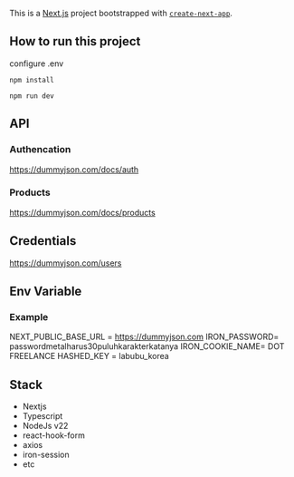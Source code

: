 This is a [Next.js](https://nextjs.org) project bootstrapped with [`create-next-app`](https://nextjs.org/docs/app/api-reference/cli/create-next-app).

## How to run this project

configure .env

``npm install``

``npm run dev``

## API

### Authencation
https://dummyjson.com/docs/auth


### Products
https://dummyjson.com/docs/products

## Credentials

https://dummyjson.com/users

## Env Variable 

### Example
NEXT_PUBLIC_BASE_URL = https://dummyjson.com
IRON_PASSWORD= passwordmetalharus30puluhkarakterkatanya
IRON_COOKIE_NAME= DOT FREELANCE
HASHED_KEY = labubu_korea

## Stack

- Nextjs
- Typescript
- NodeJs v22
- react-hook-form
- axios
- iron-session
- etc
